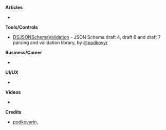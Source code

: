 **Articles**

* 

**Tools/Controls**

* [DSJSONSchemaValidation](https://github.com/dashevo/JSONSchemaValidation) - JSON Schema draft 4, draft 6 and draft 7 parsing and validation library, by [@podkovyr](https://twitter.com/podkovyr)

**Business/Career**

* 

**UI/UX**

* 

**Videos**

* 

**Credits**

* [podkovyrin](https://github.com/podkovyrin),
